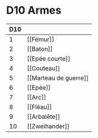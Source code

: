 # D10 Armes

| D10 |                       |
| --- | --------------------- |
| 1   | [[Fémur]]             |
| 2   | [[Baton]]             |
| 3   | [[Epée courte]]       |
| 4   | [[Couteau]]           |
| 5   | [[Marteau de guerre]] |
| 6   | [[Epée]]              |
| 7   | [[Arc]]               |
| 8   | [[Fléau]]             |
| 9   | [[Arbalête]]          |
| 10  | [[Zweihander]]        |

